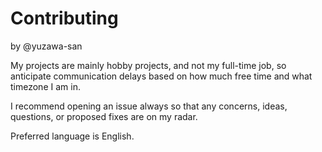 # Contributing
by @yuzawa-san

My projects are mainly hobby projects, and not my full-time job, so anticipate communication delays based on how much free time and what timezone I am in.

I recommend opening an issue always so that any concerns, ideas, questions, or proposed fixes are on my radar.

Preferred language is English.